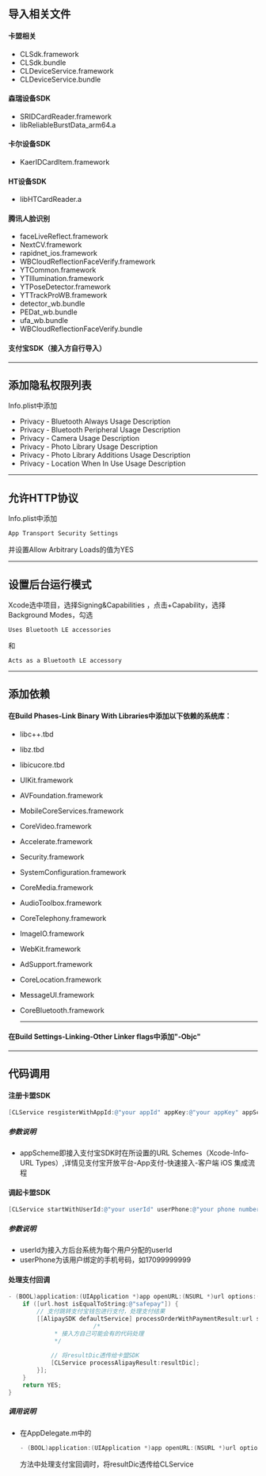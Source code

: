## 导入相关文件

#### 卡盟相关

* CLSdk.framework
* CLSdk.bundle
* CLDeviceService.framework
* CLDeviceService.bundle

#### 森瑞设备SDK

* SRIDCardReader.framework
* libReliableBurstData_arm64.a

#### 卡尔设备SDK

* KaerIDCardItem.framework

#### HT设备SDK

* libHTCardReader.a

#### 腾讯人脸识别

* faceLiveReflect.framework
* NextCV.framework
* rapidnet_ios.framework
* WBCloudReflectionFaceVerify.framework
* YTCommon.framework
* YTIllumination.framework
* YTPoseDetector.framework
* YTTrackProWB.framework
* detector_wb.bundle
* PEDat_wb.bundle
* ufa_wb.bundle
* WBCloudReflectionFaceVerify.bundle

#### 支付宝SDK（接入方自行导入）

***



## 添加隐私权限列表

Info.plist中添加

* Privacy - Bluetooth Always Usage Description
* Privacy - Bluetooth Peripheral Usage Description
* Privacy - Camera Usage Description
* Privacy - Photo Library Usage Description
* Privacy - Photo Library Additions Usage Description
* Privacy - Location When In Use Usage Description

***



## 允许HTTP协议

Info.plist中添加

```objective-c
App Transport Security Settings
```

并设置Allow Arbitrary Loads的值为YES

***



## 设置后台运行模式

Xcode选中项目，选择Signing&Capabilities ，点击+Capability，选择Background Modes，勾选

```
Uses Bluetooth LE accessories
```

和

```
Acts as a Bluetooth LE accessory
```

***



## 添加依赖

#### 在Build Phases-Link Binary With Libraries中添加以下依赖的系统库：

+ libc++.tbd

+ libz.tbd

+ libicucore.tbd

+ UIKit.framework

+ AVFoundation.framework

+ MobileCoreServices.framework

+ CoreVideo.framework

+ Accelerate.framework

+ Security.framework

+ SystemConfiguration.framework

+ CoreMedia.framework

+ AudioToolbox.framework

+ CoreTelephony.framework

+ ImageIO.framework

+ WebKit.framework

+ AdSupport.framework

+ CoreLocation.framework

+ MessageUI.framework

+ CoreBluetooth.framework

  ***

#### 在Build Settings-Linking-Other Linker flags中添加"-Objc"

***



## 代码调用

#### 注册卡盟SDK

```objective-c
[CLService resgisterWithAppId:@"your appId" appKey:@"your appKey" appScheme:@"your appScheme which will be used to call AlipaySDK"];
```

##### 参数说明

* appScheme即接入支付宝SDK时在所设置的URL Schemes（Xcode-Info-URL Types）,详情见支付宝开放平台-App支付-快速接入-客户端 iOS 集成流程



#### 调起卡盟SDK

```objective-c
[CLService startWithUserId:@"your userId" userPhone:@"your phone number"];
```

##### 参数说明

* userId为接入方后台系统为每个用户分配的userId
* userPhone为该用户绑定的手机号码，如17099999999



#### 处理支付回调

```objective-c
- (BOOL)application:(UIApplication *)app openURL:(NSURL *)url options:(NSDictionary<UIApplicationOpenURLOptionsKey,id> *)options {
    if ([url.host isEqualToString:@"safepay"]) {
        // 支付跳转支付宝钱包进行支付，处理支付结果
        [[AlipaySDK defaultService] processOrderWithPaymentResult:url standbyCallback:^(NSDictionary *resultDic) {
						/*
             * 接入方自己可能会有的代码处理
             */
            
          	// 将resultDic透传给卡盟SDK
            [CLService processAlipayResult:resultDic];
        }];
    }
    return YES;
}
```

##### 调用说明

* 在AppDelegate.m中的

  ```objective-c
  - (BOOL)application:(UIApplication *)app openURL:(NSURL *)url options:(NSDictionary<UIApplicationOpenURLOptionsKey,id> *)options
  ```

  方法中处理支付宝回调时，将resultDic透传给CLService
